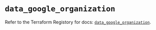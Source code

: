 # `data_google_organization`

Refer to the Terraform Registory for docs: [`data_google_organization`](https://registry.terraform.io/providers/hashicorp/google-beta/4.74.0/docs/data-sources/google_organization).
